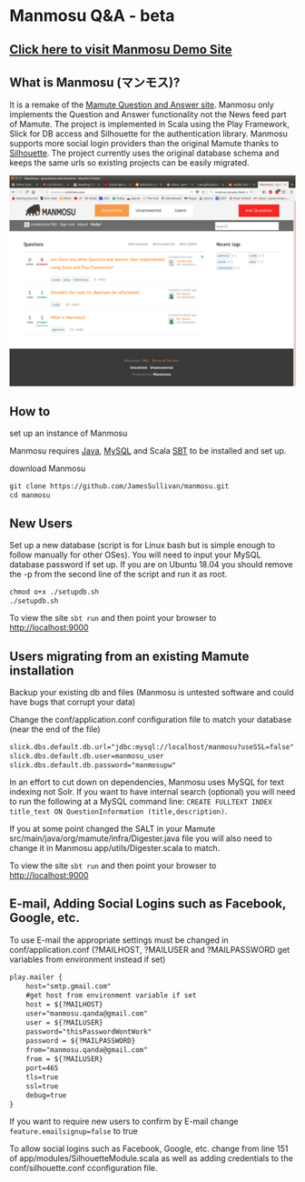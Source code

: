 Manmosu Q&A - beta
======


[Click here to visit Manmosu Demo Site](http://manmosu.solutions.asia)
---------- 


## What is Manmosu (マンモス)?

It is a remake of the [Mamute Question and Answer site](https://github.com/caelum/mamute).
Manmosu only implements the Question and Answer functionality not the News feed part of Mamute.
The project is implemented in Scala using the Play Framework, Slick for DB access and Silhouette for the authentication library.
Manmosu supports more social login providers than the original Mamute thanks to [Silhouette](https://www.silhouette.rocks/).
The project currently uses the original database schema and keeps the same urls so existing projects can be easily migrated.



![Alt text](public/imgs/screenshot.png)


## How to

 set up an instance of Manmosu

Manmosu requires [Java](http://www.oracle.com/technetwork/java/javase/downloads/index.html), [MySQL](https://dev.mysql.com/downloads/mysql/) and Scala [SBT](https://www.scala-sbt.org/download.html) to be installed and set up.   

download Manmosu
```
git clone https://github.com/JamesSullivan/manmosu.git
cd manmosu
```

New Users
---------- 

Set up a new database (script is for Linux bash but is simple enough to follow manually for other OSes).
You will need to input your MySQL database password if set up. If you are on Ubuntu 18.04 you should remove the -p from the second line of the script and run it as root.
```
chmod o+x ./setupdb.sh
./setupdb.sh
```
To view the site
`sbt run` and then point your browser to [http://localhost:9000](http://localhost:9000)


Users migrating from an existing Mamute installation
-----------

Backup your existing db and files (Manmosu is untested software and could have bugs that corrupt your data)

Change the conf/application.conf configuration file to match your database (near the end of the file)
```
slick.dbs.default.db.url="jdbc:mysql://localhost/manmosu?useSSL=false"
slick.dbs.default.db.user=manmosu_user
slick.dbs.default.db.password="manmosupw"
```

In an effort to cut down on dependencies, Manmosu uses MySQL for text indexing not Solr. If you want to have internal search (optional) you will need to run the following at a MySQL command line: `CREATE FULLTEXT INDEX title_text ON QuestionInformation (title,description)`. 

If you at some point changed the SALT in your Mamute src/main/java/org/mamute/infra/Digester.java file you will also need to change it in Manmosu app/utils/Digester.scala to match.

To view the site
`sbt run` and then point your browser to [http://localhost:9000](http://localhost:9000)


E-mail, Adding Social Logins such as Facebook, Google, etc.
-----------

To use E-mail the appropriate settings must be changed in conf/application.conf (?MAILHOST, ?MAILUSER and ?MAILPASSWORD get variables from environment instead if set)
```
play.mailer {
    host="smtp.gmail.com"
    #get host from environment variable if set
	host = ${?MAILHOST}   
	user="manmosu.qanda@gmail.com"
	user = ${?MAILUSER}
	password="thisPasswordWontWork"
	password = ${?MAILPASSWORD}
	from="manmosu.qanda@gmail.com"
    from = ${?MAILUSER}
	port=465
	tls=true
	ssl=true
	debug=true
}
```

If you want to require new users to confirm by E-mail change `feature.emailsignup=false` to true

To allow social logins such as Facebook, Google, etc. change from line 151 of app/modules/SilhouetteModule.scala as well as adding credentials to the conf/silhouette.conf cconfiguration file.
